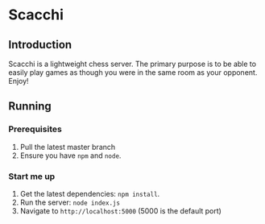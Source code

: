 # Scacchi
## Introduction
Scacchi is a lightweight chess server. The primary purpose is to be able to easily play games
as though you were in the same room as your opponent. Enjoy!

## Running
### Prerequisites

1. Pull the latest master branch
2. Ensure you have `npm` and `node`.

### Start me up

1. Get the latest dependencies: `npm install`.
2. Run the server: `node index.js`
3. Navigate to `http://localhost:5000` (5000 is the default port)
